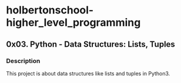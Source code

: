 # holbertonschool-higher_level_programming

## 0x03. Python - Data Structures: Lists, Tuples
### Description
This project is about data structures like lists and tuples in Python3.